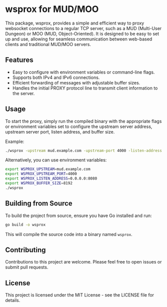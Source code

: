 # wsprox for MUD/MOO

This package, wsprox, provides a simple and efficient way to proxy websocket connections to a regular TCP server, such as a MUD (Multi-User Dungeon) or MOO (MUD, Object-Oriented). It is designed to be easy to set up and use, allowing for seamless communication between web-based clients and traditional MUD/MOO servers.

## Features

- Easy to configure with environment variables or command-line flags.
- Supports both IPv4 and IPv6 connections.
- Efficient forwarding of messages with adjustable buffer sizes.
- Handles the initial PROXY protocol line to transmit client information to the server.

## Usage

To start the proxy, simply run the compiled binary with the appropriate flags or environment variables set to configure the upstream server address, upstream server port, listen address, and buffer size.

Example:

```sh
./wsprox -upstream mud.example.com -upstream-port 4000 -listen-address 0.0.0.0:8080 -buffer-size 8192
```

Alternatively, you can use environment variables:

```sh
export WSPROX_UPSTREAM=mud.example.com
export WSPROX_UPSTREAM_PORT=4000
export WSPROX_LISTEN_ADDRESS=0.0.0.0:8080
export WSPROX_BUFFER_SIZE=8192
./wsprox
```

## Building from Source

To build the project from source, ensure you have Go installed and run:

```sh
go build -o wsprox
```

This will compile the source code into a binary named `wsprox`.

## Contributing

Contributions to this project are welcome. Please feel free to open issues or submit pull requests.

## License

This project is licensed under the MIT License - see the LICENSE file for details.
